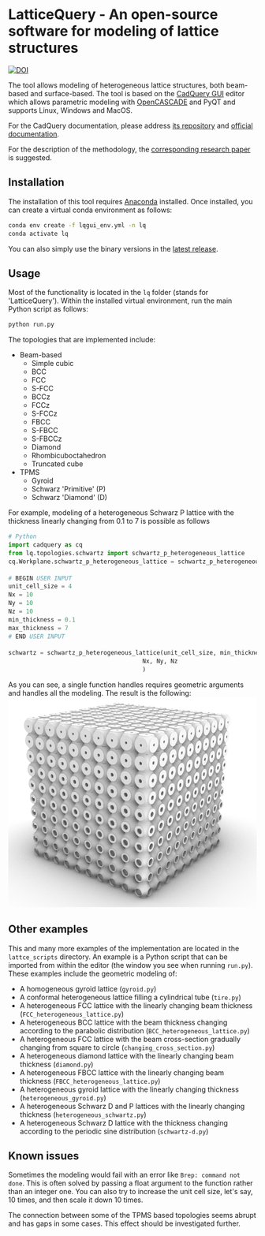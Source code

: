 # LatticeQuery - An open-source software for modeling of lattice structures

[![DOI](https://zenodo.org/badge/291864023.svg)](https://zenodo.org/badge/latestdoi/291864023)

The tool allows modeling of heterogeneous lattice structures, both beam-based and surface-based. The tool is based on the [CadQuery GUI](https://github.com/CadQuery/CQ-editor.git) editor which allows parametric modeling with [OpenCASCADE](https://www.opencascade.com/) and PyQT and supports Linux, Windows and MacOS.

For the CadQuery documentation, please address [its repository](https://github.com/CadQuery/cadquery) and [official documentation](https://cadquery.readthedocs.io/en/latest/).

For the description of the methodology, the [corresponding research paper](https://doi.org/10.1093/jcde/qwac076) is suggested.

## Installation

The installation of this tool requires [Anaconda](https://www.anaconda.com/) installed. Once installed, you can create a virtual conda environment as follows:
```bash
conda env create -f lqgui_env.yml -n lq
conda activate lq
```

You can also simply use the binary versions in the [latest release](https://github.com/jalovisko/LatticeQuery/releases/latest).

## Usage
Most of the functionality is located in the `lq` folder (stands for 'LatticeQuery'). Within the installed virtual environment, run the main Python script as follows:
```bash
python run.py
```

The topologies that are implemented include:
* Beam-based
  * Simple cubic
  * BCC
  * FCC
  * S-FCC
  * BCCz
  * FCCz
  * S-FCCz
  * FBCC
  * S-FBCC
  * S-FBCCz
  * Diamond
  * Rhombicuboctahedron
  * Truncated cube
* TPMS
  * Gyroid
  * Schwarz 'Primitive' (P)
  * Schwarz 'Diamond' (D)

For example, modeling of a heterogeneous Schwarz P lattice with the thickness linearly changing from 0.1 to 7 is possible as follows
```python
# Python
import cadquery as cq
from lq.topologies.schwartz import schwartz_p_heterogeneous_lattice
cq.Workplane.schwartz_p_heterogeneous_lattice = schwartz_p_heterogeneous_lattice

# BEGIN USER INPUT
unit_cell_size = 4
Nx = 10
Ny = 10
Nz = 10
min_thickness = 0.1
max_thickness = 7
# END USER INPUT

schwartz = schwartz_p_heterogeneous_lattice(unit_cell_size, min_thickness, max_thickness,
                                      Nx, Ny, Nz
                                      )
```
As you can see, a single function handles requires geometric arguments and handles all the modeling. The result is the following:
![Heterogeneous Schwartz P lattice](/screenshots/hetero-schwartz.png)

## Other examples
This and many more examples of the implementation are located in the `lattce_scripts` directory.
An example is a Python script that can be imported from within the editor (the window you see when running `run.py`).
These examples include the geometric modeling of:
* A homogeneous gyroid lattice (`gyroid.py`)
* A conformal heterogeneous lattice filling a cylindrical tube (`tire.py`)
* A heterogeneous FCC lattice with the linearly changing beam thickness (`FCC_heterogeneous_lattice.py`)
* A heterogeneous BCC lattice with the beam thickness changing according to the parabolic distribution (`BCC_heterogeneous_lattice.py`)
* A heterogeneous FCC lattice with the beam cross-section gradually changing from square to circle (`changing_cross_section.py`)
* A heterogeneous diamond lattice with the linearly changing beam thickness (`diamond.py`)
* A heterogeneous FBCC lattice with the linearly changing beam thickness (`FBCC_heterogeneous_lattice.py`)
* A heterogeneous gyroid lattice with the linearly changing thickness (`heterogeneous_gyroid.py`)
* A heterogeneous Schwarz D and P lattices with the linearly changing thickness (`heterogeneous_schwartz.py`)
* A heterogeneous Schwarz D lattice with the thickness changing according to the periodic sine distribution (`schwartz-d.py`)


## Known issues
Sometimes the modeling would fail with an error like `Brep: command not done`. This is often solved by passing a float argument to the function rather than an integer one. You can also try to increase the unit cell size, let's say, 10 times, and then scale it down 10 times.

The connection between some of the TPMS based topologies seems abrupt and has gaps in some cases. This effect should be investigated further.
